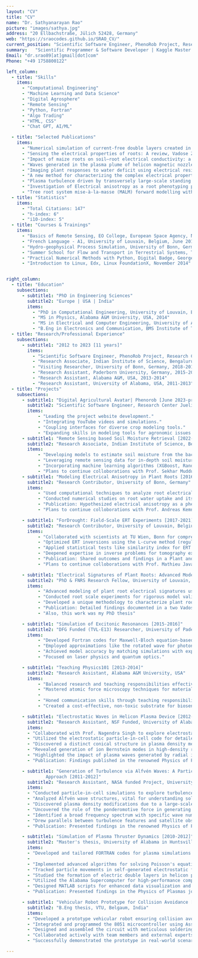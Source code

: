 ```yaml
---
layout: "CV"
title: "CV"
name: "Dr. Sathyanarayan Rao"
picture: "images/sathya.jpg"
address: "20 Ellbachstraße, Jülich 52428, Germany"
web: "https://sraocodes.github.io/SRAO_CV/"
current_position: "Scientific Software Engineer, PhenoRob Project, Research Center, Juelich, Germany"
summary:   "Scientific Programmer & Software Developer | Kaggle Master (Top 2%) | Expertise in Computational Simulations, Data Analytics, & Engineering | Silver Kaggle Medals: Random Forest & XGBoost | Proficient: Python, MATLAB, FORTRAN | Frontend Dev: HTML & CSS | PhD: Computational Modeling of Plant Roots | Published Researcher | Innovator in Tech Solutions"
Email: "dr.srao89[at]gmail[dot]com"
Phone: "+49 1758800122"

left_column:
  - title: "Skills"
    items:
      - "Computational Engineering"
      - "Machine Learning and Data Science"
      - "Digital Agrosphere"
      - "Remote Sensing"
      - "Python, Fortran"
      - "Algo Trading"
      - "HTML, CSS"
      - "Chat GPT, AI/ML"

  - title: "Selected Publications"
    items:
      - "Numerical simulation of current-free double layers created in a helicon plasma device, Physics of Plasmas, 2012."
      - "Sensing the electrical properties of roots: A review, Vadose Zone Journal, 2020."
      - "Impact of maize roots on soil–root electrical conductivity: a simulation study, Vadose zone journal, 2019."
      - "Waves generated in the plasma plume of helicon magnetic nozzle, Physics of Plasmas, 2013."
      - "Imaging plant responses to water deficit using electrical resistivity tomography, Plant and Soil, 2020."
      - "A new method for characterizing the complex electrical properties of root segments, 2018."
      - "Plasma turbulence driven by transversely large-scale standing shear Alfvén waves, Physics of Plasmas, 2012."
      - "Investigation of Electrical anisotropy as a root phenotyping parameter: Numerical study with root water uptake, Geophysical Research Abstracts, 2019."
      - "Tree root system mise-à-la-masse (MALM) forward modelling with explicit representation of root structure, Geophysical Research Abstracts, 2019."
  - title: "Statistics"
    items:
      - "Total Citations: 147"
      - "h-index: 6"
      - "i10-index: 5"
  - title: "Courses & Trainings"
    items:
      - "Basics of Remote Sensing, EO College, European Space Agency, Nov. 2022"
      - "French Language - A1, University of Louvain, Belgium, June 2018"
      - "Hydro-geophysical Process Simulation, University of Bonn, Germany, June 2018"
      - "Summer School for Flow and Transport in Terrestrial Systems, TU Clausthal, Germany, September 2016"
      - "Practical Numerical Methods with Python, Digital Badge, George Washington University, December 2014"
      - "Introduction to Linux, Edx, Linux FoundationX, November 2014"


right_column:
  - title: "Education"
    subsections:
      - subtitle1: "PhD in Engineering Sciences"
        subtitle2: "Europe | USA | India"
        items:
          - "PhD in Computational Engineering, University of Louvain, Belgium, 2020"
          - "MS in Physics, Alabama A&M University, USA, 2014"
          - "MS in Electrical and Computer Engineering, University of Alabama in Huntsville, USA, 2012"
          - "B.Eng in Electronics and Communication, BMS Institute of Technology, Bengaluru, India, 2010"
  - title: "Research/Professional Experience"
    subsections:
      - subtitle1: "2012 to 2023 [11 years]"
        items:
          - "Scientific Software Engineer, PhenoRob Project, Research Center, Juelich, Germany, 2023-"
          - "Research Associate, Indian Institute of Science, Bengaluru, India, 2022-2023"
          - "Visiting Researcher, University of Bonn, Germany, 2018-2019"
          - "Research Assistant, Paderborn University, Germany, 2015-2016"
          - "Research Assistant, Alabama A&M, USA, 2013-2014"
          - "Research Assistant, University of Alabama, USA, 2011-2013"
  - title: "Projects"
    subsections:
      - subtitle1: "Digital Agricultural Avatar| Phenorob [June 2023-present]"  
        subtitle2: "Scientific Software Engineer, Research Center Juelich, Germany" 
        items:
            - "Leading the project website development."
            - "Integrating YouTube videos and simulations."
            - "Coupling interfaces for diverse crop modeling tools."
            - "Expanding skills in modeling tools for agronomic issues like fertilizer optimization."
      - subtitle1: "Remote Sensing based Soil Moisture Retrieval [2022-present]"
        subtitle2: "Research Associate, Indian Institute of Science, Bengaluru, India"
        items:
            - "Developing models to estimate soil moisture from the backscatter signatures in Berambadi Watershed, Karnataka, India."
            - "Leveraging remote sensing data for in-depth soil moisture level analysis."
            - "Incorporating machine learning algorithms (XGBoost, Random Forest) to enhance the accuracy of soil moisture estimations"
            - "Plans to continue colloborations with Prof. Sekhar Muddu at IISc sometime in the future regarding web application development for the usage of farmers in Berambadi watershed."
      - subtitle1: "Modeling Electrical Anisotropy in Plant Roots [2016-2020]"
        subtitle2: "Research Contributor, University of Bonn, Germany"
        items:
            - "Used computational techniques to analyze root electrical signatures in Geo-electric measurements."
            - "Conducted numerical studies on root water uptake and its impact on electrical signatures."
            - "Publication: Hypothesized electrical anisotropy as a phenotyping parameter at a research conference."
            - "Plans to continue colloborations with Prof. Andreas Kemna at Bonn in near future regarding code development."

      - subtitle1: "ForDrought: Field-Scale ERT Experiments [2017-2021]"
        subtitle2: "Research Contributor, University of Louvain, Belgium"
        items:
            - "Collaborated with scientists at TU Wien, Bonn for comprehensive insights."
            - "Optimized ERT inversions using the L-curve method (regularization)."
            - "Applied statistical tests like similarity index for ERT image validation."
            - "Deepened expertise in inverse problems for tomography experiments."
            - "Publication: Shared outcomes and findings in a Plant and Soil journal."
            - "Plans to continue colloborations with Prof. Mathieu Javaux at Louvain in near future regarding publishing a pending work in ForDrought project."

      - subtitle1: "Electrical Signatures of Plant Roots: Advanced Modeling [2016-2020]"
        subtitle2: "PhD & FNRS Research Fellow, University of Louvain, Belgium"
        items:
            - "Advanced modeling of plant root electrical signatures using finite element analysis."
            - "Conducted root scale experiments for rigorous model validation."
            - "Developed a unique methodology to characterize plant roots' electrical properties."
            - "Publication: Detailed findings documented in a two Vadose zone journal publication."
            - "Also, this work was my PhD thesis"

      - subtitle1: "Simulation of Excitonic Resonances [2015-2016]"
        subtitle2: "DFG Funded (TVL-E13) Researcher, University of Paderborn, Germany"
        items:
            - "Developed Fortran codes for Maxwell-Bloch equation-based simulations of excitonic resonances."
            - "Employed approximations like the rotated wave for photon delay in a two level quantum system."
            - "Achieved model accuracy by matching simulations with experimental data."
            - "Focused on laser physics and quantum optics."

      - subtitle1: "Teaching Physics101 [2013-2014]"
        subtitle2: "Research Assistant, Alabama A&M University, USA"
        items:
            - "Balanced research and teaching responsibilities effectively."
            - "Mastered atomic force microscopy techniques for material characterization."
            - 
            - "Honed communication skills through teaching responsibilities."
            - "Created a cost-effective, non-toxic substrate for biosensing applications."

      - subtitle1: "Electrostatic Waves in Helicon Plasma Device [2012-2013]"
        subtitle2: "Research Assistant, NSF Funded, University of Alabama in Huntsville, USA"
        items:
        - "Collaborated with Prof. Nagendra Singh to explore electrostatic waves in helicon plasma devices."
        - "Utilized the electrostatic particle-in-cell code for detailed analysis."
        - "Discovered a distinct conical structure in plasma density measurements."
        - "Revealed generation of ion Bernstein modes in high-density regions."
        - "Highlighted the impact of plasma waves generated by radial ion beams on plasma plume structure."
        - "Publication: Findings published in the renowned Physics of Plasmas journal."

      - subtitle1: "Generation of Turbulence via Alfvén Waves: A Particle-in-Cell Simulation
               Approach [2011-2012]"
        subtitle2: "Research Assistant, NASA funded Project, University of Alabama in Huntsville, USA"
        items:
        - "Conducted particle-in-cell simulations to explore turbulence caused by Alfvén waves."
        - "Analyzed Alfvén wave structures, vital for understanding solar dynamics."
        - "Discovered plasma density modifications due to a large-scale standing shear Alfvén wave (LS-SAW)."
        - "Uncovered the role of the ponderomotive force in generating non-thermal plasma features."
        - "Identified a broad frequency spectrum with specific wave numbers, hinting at non-local parametric decay."
        - "Drew parallels between turbulence features and satellite observations in space plasmas."
        - "Publication: Presented findings in the renowned Physics of Plasmas journal."

      - subtitle1: "Simulation of Plasma Thruster Dynamics [2010-2012]"
        subtitle2: "Master's thesis, University of Alabama in Huntsville, USA"
        items:
        - "Developed and tailored FORTRAN codes for plasma simulations."
        - 
        - "Implemented advanced algorithms for solving Poisson's equations."
        - "Tracked particle movements in self-generated electrostatic fields innovatively."
        - "Studied the formation of electric double layers in helicon plasma devices."
        - "Utilized the Alabama Supercomputer for high-performance computing tasks."
        - "Designed MATLAB scripts for enhanced data visualization and processing."
        - "Publication: Presented findings in the Physics of Plasmas journal."

      - subtitle1: "Vehicular Robot Prototype for Collision Avoidance [2010]"
        subtitle2: "B.Eng thesis, VTU, Belgaum, India"
        items:
        - "Developed a prototype vehicular robot ensuring collision avoidance."
        - "Integrated and programmed the 8051 microcontroller using Assembly language and HDL Verilog."
        - "Designed and assembled the circuit with meticulous soldering techniques."
        - "Collaborated actively with team members and external experts from Bharath Electronics Ltd."
        - "Successfully demonstrated the prototype in real-world scenarios."

---
```


